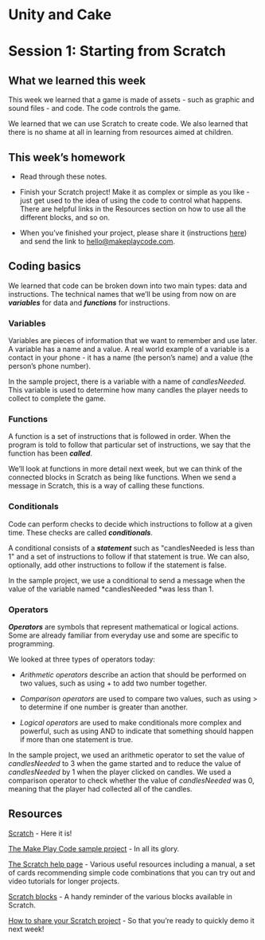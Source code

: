 # Unity and Cake

# Session 1: Starting from Scratch

## What we learned this week

This week we learned that a game is made of assets - such as graphic and sound files - and code. The code controls the game.

We learned that we can use Scratch to create code. We also learned that there is no shame at all in learning from resources aimed at children.

## This week’s homework

* Read through these notes.

* Finish your Scratch project! Make it as complex or simple as you like - just get used to the idea of using the code to control what happens. There are helpful links in the Resources section on how to use all the different blocks, and so on.

* When you’ve finished your project, please share it (instructions [here](http://wiki.scratch.mit.edu/wiki/Project_Sharing)) and send the link to [hello@makeplaycode.com](mailto:hello@makeplaycode.com).

## Coding basics

We learned that code can be broken down into two main types: data and instructions. The technical names that we’ll be using from now on are **_variables_** for data and **_functions_** for instructions. 

### Variables

Variables are pieces of information that we want to remember and use later. A variable has a name and a value. A real world example of a variable is a contact in your phone - it has a name (the person’s name) and a value (the person’s phone number).

In the sample project, there is a variable with a name of *candlesNeeded*. This variable is used to determine how many candles the player needs to collect to complete the game.

### Functions

A function is a set of instructions that is followed in order. When the program is told to follow that particular set of instructions, we say that the function has been **_called_**.

We’ll look at functions in more detail next week, but we can think of the connected blocks in Scratch as being like functions. When we send a message in Scratch, this is a way of calling these functions.

### Conditionals

Code can perform checks to decide which instructions to follow at a given time. These checks are called **_conditionals_**. 

A conditional consists of a **_statement_** such as "candlesNeeded is less than 1" and a set of instructions to follow if that statement is true. We can also, optionally, add other instructions to follow if the statement is false.

In the sample project, we use a conditional to send a message when the value of the variable named *candlesNeeded *was less than 1.

### Operators

**_Operators_** are symbols that represent mathematical or logical actions. Some are already familiar from everyday use and some are specific to programming. 

We looked at three types of operators today:

* *Arithmetic operators* describe an action that should be performed on two values, such as using + to add two number together.

* *Comparison operators* are used to compare two values, such as using > to determine if one number is greater than another.

* *Logical operators* are used to make conditionals more complex and powerful, such as using AND to indicate that something should happen if more than one statement is true.

In the sample project, we used an arithmetic operator to set the value of *candlesNeeded* to 3 when the game started and to reduce the value of *candlesNeeded* by 1 when the player clicked on candles. We used a comparison operator to check whether the value of *candlesNeeded* was 0, meaning that the player had collected all of the candles.

## Resources

[Scratch](https://scratch.mit.edu/) - Here it is!

[The Make Play Code sample project](https://scratch.mit.edu/projects/69410900) - In all its glory.

[The Scratch help page](https://scratch.mit.edu/help/) - Various useful resources including a manual, a set of cards recommending simple code combinations that you can try out and video tutorials for longer projects.

[Scratch blocks](http://wiki.scratch.mit.edu/wiki/Blocks) - A handy reminder of the various blocks available in Scratch.

[How to share your Scratch project](http://wiki.scratch.mit.edu/wiki/Project_Sharing) - So that you’re ready to quickly demo it next week!

